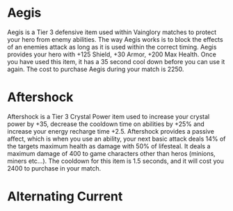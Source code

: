 # Aegis

Aegis is a Tier 3 defensive item used within Vainglory matches to protect your hero from enemy abilities.  The way Aegis works is to block the effects of an enemies attack as long as it is used within the correct timing. Aegis provides your hero with +125 Shield, +30 Armor, +200 Max Health. Once you have used this item, it has a 35 second cool down before you can use it again. The cost to purchase Aegis during your match is 2250.

# Aftershock

Aftershock is a Tier 3 Crystal Power item used to increase your crystal power by +35, decrease the cooldown time on abilities by +25% and increase your energy recharge time +2.5. Aftershock provides a passive affect, which is when you use an ability, your next basic attack deals 14% of the targets maximum health as damage with 50% of lifesteal. It deals a maximum damage of 400 to game characters other than heros \(minions, miners etc...\). The cooldown for this item is 1.5 seconds, and it will cost you 2400 to purchase in your match.

# Alternating Current



